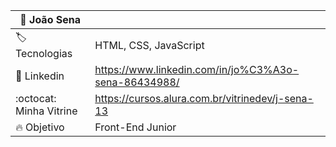 
| :adult: João Sena |     |
| -------------  | --- |
| :label: Tecnologias | HTML, CSS, JavaScript
| :rocket: Linkedin   | https://www.linkedin.com/in/jo%C3%A3o-sena-86434988/
| :octocat: Minha Vitrine |  https://cursos.alura.com.br/vitrinedev/j-sena-13
| :fire: Objetivo  | Front-End Junior



